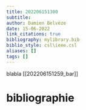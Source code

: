```yaml
---
title: 202206151300
subtitle:
author: Damien Belvèze
date: 15-06-2022
link_citations: true
bibliography: mylibrary.bib
biblio_style: csl\ieee.csl
aliases: []
tags: []
---
```


blabla [[202206151259_bar]]





# bibliographie


